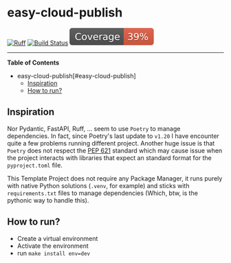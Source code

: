 # easy-cloud-publish

[![Ruff](https://img.shields.io/endpoint?url=https://raw.githubusercontent.com/charliermarsh/ruff/main/assets/badge/v1.json)](https://github.com/charliermarsh/ruff)
[![Build Status](https://github.com/mvp-projects/easy-cloud-publish/workflows/test/badge.svg?branch=main&event=push)](https://github.com/mvp-projects/easy-cloud-publish/actions?query=workflow%3Atest)
[![Coverage badge](https://github.com/mvp-projects/easy-cloud-publish/raw/python-coverage-comment-action-data/badge.svg)](https://github.com/mvp-projects/easy-cloud-publish/tree/python-coverage-comment-action-data)



-----

**Table of Contents**

- easy-cloud-publish[#easy-cloud-publish]
  - [Inspiration](#inspiration)
  - [How to run?](#how-to-run)

## Inspiration
Nor Pydantic, FastAPI, Ruff, ... seem to use `Poetry` to manage dependencies. In fact, since Poetry's last update to `v1.20` I have encounter quite a few problems running different project. Another huge issue is that `Poetry` does not respect the [PEP 621](https://peps.python.org/pep-0621/) standard which may cause issue when the project interacts with libraries that expect an standard format for the `pyproject.toml` file.

This Template Project does not require any Package Manager, it runs purely with native Python solutions (`.venv`, for example) and sticks with `requirements.txt` files to manage dependencies (Which, btw, is the pythonic way to handle this).

## How to run?
- Create a virtual environment
- Activate the environment
- run `make install env=dev`
